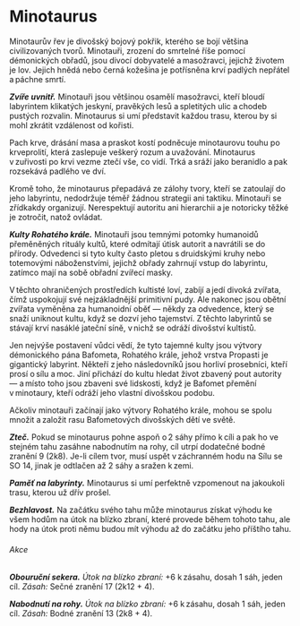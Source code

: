 # Minotaurus
  
Minotaurův řev je divošský bojový pokřik, kterého se bojí většina civilizovaných tvorů. Minotauři, zrození do smrtelné říše pomocí démonických obřadů, jsou divocí dobyvatelé a masožravci, jejichž životem je lov. Jejich hnědá nebo černá kožešina je potřísněna krví padlých nepřátel a páchne smrtí.
  
***Zvíře uvnitř.*** Minotauři jsou většinou osamělí masožravci, kteří bloudí labyrintem klikatých jeskyní, pravěkých lesů a spletitých ulic a chodeb pustých rozvalin. Minotaurus si umí představit každou trasu, kterou by si mohl zkrátit vzdálenost od kořisti.
  
Pach krve, drásání masa a praskot kostí podněcuje minotaurovu touhu po krveprolití, která zaslepuje veškerý rozum a uvažování. Minotaurus v zuřivosti po krvi vezme ztečí vše, co vidí. Trká a sráží jako beranidlo a pak rozsekává padlého ve dví.
  
Kromě toho, že minotaurus přepadává ze zálohy tvory, kteří se zatoulají do jeho labyrintu, nedodržuje téměř žádnou strategii ani taktiku. Minotauři se zřídkakdy organizují. Nerespektují autoritu ani hierarchii a je notoricky těžké je zotročit, natož ovládat.
  
***Kulty Rohatého krále.*** Minotauři jsou temnými potomky humanoidů přeměněných rituály kultů, které odmítají útisk autorit a navrátili se do přírody. Odvedenci si tyto kulty často pletou s druidskými kruhy nebo totemovými náboženstvími, jejichž obřady zahrnují vstup do labyrintu, zatímco mají na sobě obřadní zvířecí masky.
  
V těchto ohraničených prostředích kultisté loví, zabíjí a jedí divoká zvířata, čímž uspokojují své nejzákladnější primitivní pudy. Ale nakonec jsou obětní zvířata vyměněna za humanoidní oběť — někdy za odvedence, který se snaží uniknout kultu, když se dozví jeho tajemství. Z těchto labyrintů se stávají krví nasáklé jateční síně, v nichž se odráží divošství kultistů.
  
Jen nejvýše postavení vůdci vědí, že tyto tajemné kulty jsou výtvory démonického pána Bafometa, Rohatého krále, jehož vrstva Propasti je gigantický labyrint. Někteří z jeho následovníků jsou horliví prosebníci, kteří prosí o sílu a moc. Jiní přichází do kultu hledat život zbavený pout autority — a místo toho jsou zbaveni své lidskosti, když je Bafomet přemění v minotaury, kteří odráží jeho vlastní divošskou podobu.
  
Ačkoliv minotauři začínají jako výtvory Rohatého krále, mohou se spolu množit a založit rasu Bafometových divošských dětí ve světě.


<Monster 
    title="Minotaurus"
    subtitle="Velká obluda, chaotické zlo"
    armor-class="14 (přirozená zbroj)"
    hit-points="76 (9k10 + 27)"
    speed="8 sáhů"
    str="18 (+4)"
    dex="11 (+0)"
    con="16 (+3)"
    int="6 (-2)"
    wis="16 (+3)"
    cha="9 (-1)"
    saving-throws=""
    skills="Vnímání +7"
    damage-vulnerabilities=""
    damage-resistances=""
    damage-immunities=""
    condition-immunities=""
    senses="vidění ve tmě 12 sáhů, pasivní Vnímání 17"
    languages="démonština"
    challenge="3 (700 ZK)"
    >


***Zteč.*** Pokud se minotaurus pohne aspoň o 2 sáhy přímo k cíli a pak ho ve stejném tahu zasáhne nabodnutím na rohy, cíl utrpí dodatečné bodné zranění 9 (2k8). Je-li cílem tvor, musí uspět v záchranném hodu na Sílu se SO 14, jinak je odtlačen až 2 sáhy a sražen k zemi.
  
***Paměť na labyrinty.*** Minotaurus si umí perfektně vzpomenout na jakoukoli trasu, kterou už dřív prošel.
  
***Bezhlavost.*** Na začátku svého tahu může minotaurus získat výhodu ke všem hodům na útok na blízko zbraní, které provede během tohoto tahu, ale hody na útok proti němu budou mít výhodu až do začátku jeho příštího tahu.
  
###### Akce
  
***Obouruční sekera.*** *Útok na blízko zbraní:* +6 k zásahu, dosah 1 sáh, jeden cíl. *Zásah:* Sečné zranění 17 (2k12 + 4).
  
***Nabodnutí na rohy.*** *Útok na blízko zbraní:* +6 k zásahu, dosah 1 sáh, jeden cíl. *Zásah:* Bodné zranění 13 (2k8 + 4).


</Monster>
<!--stackedit_data:
eyJoaXN0b3J5IjpbLTE5MjAxMjczNzBdfQ==
-->
